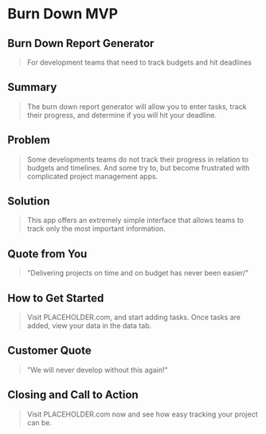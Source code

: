 # Burn Down MVP #

## Burn Down Report Generator ##
  > For development teams that need to track budgets and hit deadlines

## Summary ##
  > The burn down report generator will allow you to enter tasks, track their progress, and determine if you will hit your deadline.

## Problem ##
  > Some developments teams do not track their progress in relation to budgets and timelines. And some try to, but become frustrated with complicated project management apps.

## Solution ##
  > This app offers an extremely simple interface that allows teams to track only the most important information.

## Quote from You ##
  > "Delivering projects on time and on budget has never been easier/"

## How to Get Started ##
  > Visit PLACEHOLDER.com, and start adding tasks. Once tasks are added, view your data in the data tab.

## Customer Quote ##
  > "We will never develop without this again!"

## Closing and Call to Action ##
  > Visit PLACEHOLDER.com now and see how easy tracking your project can be.
